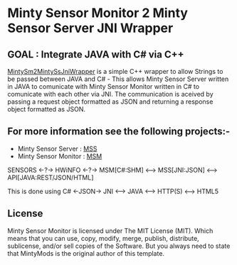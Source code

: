 # Minty Sensor Monitor 2 Minty Sensor Server JNI Wrapper

## GOAL : Integrate JAVA with C# via C++

[MintySm2MintySsJniWrapper](https://github.com/MintyMods/MintySm2MintySsJniWrapper) is a simple C++ wrapper to allow Strings to be passed between JAVA and C# - This allows Minty Sensor Server written in JAVA to comunicate with Minty Sensor Monitor written in C# to comunicate with each other via JNI.
The communication is aceived by passing a request object formatted as JSON and returning a response object formatted as JSON.

## For more information see the following projects:-
   * Minty Sensor Server : [MSS](https://github.com/MintyMods/MintySS)
   * Minty Sensor Monitor : [MSM](https://github.com/MintyMods/MintySM)

SENSORS <-?-> HWiNFO <-?-> MSM[C#:SHM] <--> MSS[JNI:JSON] <--> API[JAVA:REST/JSON/HTML]

This is done using C# <-JSON-> JNI <--> JAVA <--> HTTP(S) <--> HTML5

## License
Minty Sensor Monitor is licensed under The MIT License (MIT). Which means that you can use, copy, modify, merge, publish, distribute, sublicense, and/or sell copies of the Software. But you always need to state that MintyMods is the original author of this template.

